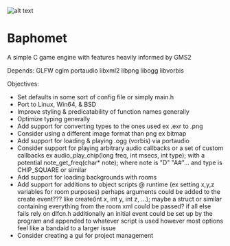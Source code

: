 ![alt text](https://github.com/Endometrial/baphomet/blob/assets/images/baphomet.png)
# Baphomet
A simple C game engine with features heavily informed by GMS2

Depends:
GLFW
cglm
portaudio
libxml2
libpng
libogg
libvorbis

Objectives:
* Set defaults in some sort of config file or simply main.h
* Port to Linux, Win64, & BSD
* Improve styling & predicatability of function names generally 
* Optimize typing generally
* Add support for converting types to the ones used ex .exr to .png
* Consider using a different image format than png ex bitmap 
* Add support for loading & playing .ogg (vorbis) via portaudio
* Consider support for playing arbitrary audio callbacks or a set of custom callbacks 
ex audio_play_chip(long freq, int msecs, int type); 
with a potential note_get_freq(char* note); 
where note is "D" "A#"... and type is CHIP_SQUARE or similar
* Add support for loading backgrounds with rooms
* Add support for additions to object scripts @ runtime (ex setting x,y,z variables for room purposes) 
perhaps arguments could be added to the create event??? like create(int x, int y, int z, ...);
maybe a struct or similar containing everything from the room xml could be passed?
if all else fails rely on dlfcn.h
additionally an initial event could be set up by the program and appended to whatever script is used however most options feel like a bandaid to a larger issue
* Consider creating a gui for project management
